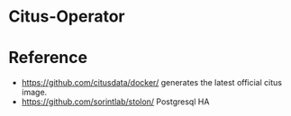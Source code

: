 # Citus-Operator


# Reference
- https://github.com/citusdata/docker/ generates the latest official citus image.
- https://github.com/sorintlab/stolon/ Postgresql HA
